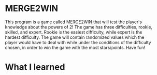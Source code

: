 # MERGE2WIN

This program is a game called MERGE2WIN that will test the player's knowledge about the powers of 2! The game has three difficulties, rookie, skilled, and expert. Rookie is the easiest difficulty, while expert is the hardest difficulty. The game will contain randomized values which the player would have to deal with while under the conditions of the difficulty chosen, in order to win the game with the most stars/points. Have fun!

# What I learned
